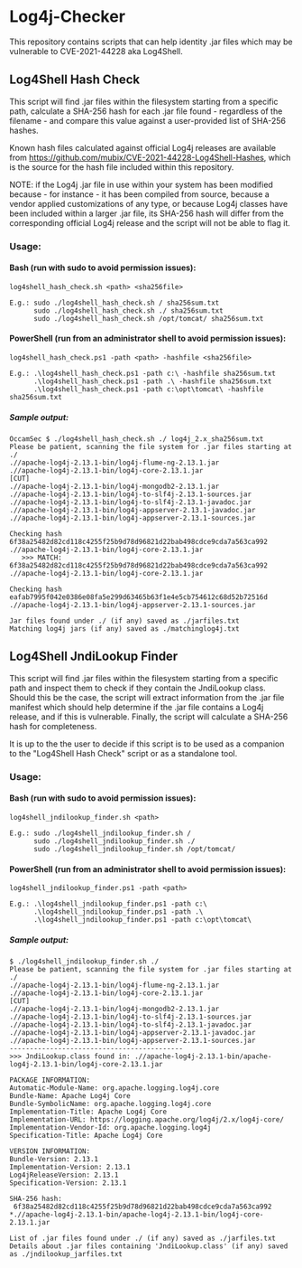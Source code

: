 # Log4j-Checker
This repository contains scripts that can help identity .jar files which may be vulnerable to CVE-2021-44228 aka Log4Shell.


## Log4Shell Hash Check
This script will find .jar files within the filesystem starting from a specific path, calculate a SHA-256 hash for each .jar file found - regardless of the filename - and compare this value against a user-provided list of SHA-256 hashes. 

Known hash files calculated against official Log4j releases are available from https://github.com/mubix/CVE-2021-44228-Log4Shell-Hashes, which is the source for the hash file included within this repository.

NOTE: if the Log4j .jar file in use within your system has been modified because - for instance - it has been compiled from source, because a vendor applied customizations of any type, or because Log4j classes have been included within a larger .jar file, its SHA-256 hash will differ from the corresponding official Log4j release and the script will not be able to flag it.


### Usage:
#### Bash (run with sudo to avoid permission issues):
```
log4shell_hash_check.sh <path> <sha256file>

E.g.: sudo ./log4shell_hash_check.sh / sha256sum.txt
      sudo ./log4shell_hash_check.sh ./ sha256sum.txt
      sudo ./log4shell_hash_check.sh /opt/tomcat/ sha256sum.txt
```

#### PowerShell (run from an administrator shell to avoid permission issues):
```
log4shell_hash_check.ps1 -path <path> -hashfile <sha256file>

E.g.: .\log4shell_hash_check.ps1 -path c:\ -hashfile sha256sum.txt
      .\log4shell_hash_check.ps1 -path .\ -hashfile sha256sum.txt
      .\log4shell_hash_check.ps1 -path c:\opt\tomcat\ -hashfile sha256sum.txt
```

##### Sample output:
```
OccamSec $ ./log4shell_hash_check.sh ./ log4j_2.x_sha256sum.txt
Please be patient, scanning the file system for .jar files starting at ./
.//apache-log4j-2.13.1-bin/log4j-flume-ng-2.13.1.jar
.//apache-log4j-2.13.1-bin/log4j-core-2.13.1.jar
[CUT]
.//apache-log4j-2.13.1-bin/log4j-mongodb2-2.13.1.jar
.//apache-log4j-2.13.1-bin/log4j-to-slf4j-2.13.1-sources.jar
.//apache-log4j-2.13.1-bin/log4j-to-slf4j-2.13.1-javadoc.jar
.//apache-log4j-2.13.1-bin/log4j-appserver-2.13.1-javadoc.jar
.//apache-log4j-2.13.1-bin/log4j-appserver-2.13.1-sources.jar

Checking hash 6f38a25482d82cd118c4255f25b9d78d96821d22bab498cdce9cda7a563ca992  .//apache-log4j-2.13.1-bin/log4j-core-2.13.1.jar
   >>> MATCH: 6f38a25482d82cd118c4255f25b9d78d96821d22bab498cdce9cda7a563ca992  .//apache-log4j-2.13.1-bin/log4j-core-2.13.1.jar

Checking hash eafab7995f042e0386e08fa5e299d63465b63f1e4e5cb754612c68d52b72516d  .//apache-log4j-2.13.1-bin/log4j-appserver-2.13.1-sources.jar

Jar files found under ./ (if any) saved as ./jarfiles.txt
Matching log4j jars (if any) saved as ./matchinglog4j.txt
```

## Log4Shell JndiLookup Finder
This script will find .jar files within the filesystem starting from a specific path and inspect them to check if they contain the JndiLookup class. Should this be the case, the script will extract information from the .jar file manifest which should help determine if the .jar file contains a Log4j release, and if this is vulnerable. Finally, the script will calculate a SHA-256 hash for completeness.

It is up to the the user to decide if this script is to be used as a companion to the "Log4Shell Hash Check" script or as a standalone tool.

### Usage:
#### Bash (run with sudo to avoid permission issues):
```
log4shell_jndilookup_finder.sh <path>

E.g.: sudo ./log4shell_jndilookup_finder.sh /
      sudo ./log4shell_jndilookup_finder.sh ./
      sudo ./log4shell_jndilookup_finder.sh /opt/tomcat/
```

#### PowerShell (run from an administrator shell to avoid permission issues):
```
log4shell_jndilookup_finder.ps1 -path <path>

E.g.: .\log4shell_jndilookup_finder.ps1 -path c:\
      .\log4shell_jndilookup_finder.ps1 -path .\
      .\log4shell_jndilookup_finder.ps1 -path c:\opt\tomcat\
```

##### Sample output:
```
$ ./log4shell_jndilookup_finder.sh ./
Please be patient, scanning the file system for .jar files starting at ./
.//apache-log4j-2.13.1-bin/log4j-flume-ng-2.13.1.jar
.//apache-log4j-2.13.1-bin/log4j-core-2.13.1.jar
[CUT]
.//apache-log4j-2.13.1-bin/log4j-mongodb2-2.13.1.jar
.//apache-log4j-2.13.1-bin/log4j-to-slf4j-2.13.1-sources.jar
.//apache-log4j-2.13.1-bin/log4j-to-slf4j-2.13.1-javadoc.jar
.//apache-log4j-2.13.1-bin/log4j-appserver-2.13.1-javadoc.jar
.//apache-log4j-2.13.1-bin/log4j-appserver-2.13.1-sources.jar
-------------------------------------------
>>> JndiLookup.class found in: .//apache-log4j-2.13.1-bin/apache-log4j-2.13.1-bin/log4j-core-2.13.1.jar

PACKAGE INFORMATION:
Automatic-Module-Name: org.apache.logging.log4j.core
Bundle-Name: Apache Log4j Core
Bundle-SymbolicName: org.apache.logging.log4j.core
Implementation-Title: Apache Log4j Core
Implementation-URL: https://logging.apache.org/log4j/2.x/log4j-core/
Implementation-Vendor-Id: org.apache.logging.log4j
Specification-Title: Apache Log4j Core

VERSION INFORMATION:
Bundle-Version: 2.13.1
Implementation-Version: 2.13.1
Log4jReleaseVersion: 2.13.1
Specification-Version: 2.13.1

SHA-256 hash:
 6f38a25482d82cd118c4255f25b9d78d96821d22bab498cdce9cda7a563ca992 *.//apache-log4j-2.13.1-bin/apache-log4j-2.13.1-bin/log4j-core-2.13.1.jar

List of .jar files found under ./ (if any) saved as ./jarfiles.txt
Details about .jar files containing 'JndiLookup.class' (if any) saved as ./jndilookup_jarfiles.txt
```
